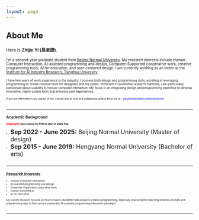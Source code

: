 ```yaml
---
layout: page
---
```


## About Me

<small>Here is **Zhijie Yi (易至捷)**.

<small>I'm a second-year graduate student from [Beijing Normal University](https://www.bnu.edu.cn/). My research interests include Human-Computer Interaction, AI-assisted programming and design, Computer-Supported cooperative work, creative programming tools, AI for education, and user-centered design. I am currently working as an intern at the [Institute for AI Industry Research, Tsinghua University](https://air.tsinghua.edu.cn/en/index.htm).   

<small>I have two years of work experience in the industry. I possess both design and programming skills, excelling in leveraging programming to create creative tools for designers and the public. Proficient in qualitative research methods, I am particularly passionate about usability in human-computer interaction. My focus is on integrating design and programming expertise to develop innovative, highly usable tools that enhance user experiences. 

<small>If you are interested in any aspect of me, I would love to chat and collaborate, please email me at - *<font color='blue'>yzj[at]mail[dot]bnu[dot]edu[dot]cn</font>*


<br>

---

## Academic Background

**<font color='red'>[Highlight]</font> I am looking for PhD to start in 2025 Fall.**

- <font size=3>**<font size=3>Sep 2022 - June 2025:</font>** Beijing Normal University (Master of design)</font>
- <font size=3>**<font size=3>Sep 2015 - June 2019:</font>** Hengyang Normal University (Bachelor of arts)</font>


<br>

---

## Research Interests

- Human-Computer Interaction
- AI-assisted programming and design
- Computer-Supported cooperative work
- Human-Centered AI
- AI for education

My current research focuses on how to make LLM better help people in creative programming, especially improving the matching between prompts and programming logic to form a more systematic AI-assisted programming interaction paradigm.

<br>

---
